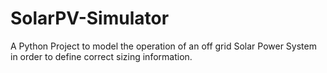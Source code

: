 # SolarPV-Simulator
A Python Project to model the operation of an off grid Solar Power System in order to define correct sizing information.
